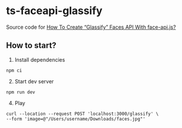 # ts-faceapi-glassify

Source code for [How To Create “Glassify” Faces API With face-api.js?](https://hoangdv.medium.com/how-to-create-glassify-faces-api-with-face-api-js-f2a11367db4f)

## How to start?

1. Install dependencies

```
npm ci
```

2. Start dev server

```
npm run dev
```

4. Play

```
curl --location --request POST 'localhost:3000/glassify' \
--form 'image=@"/Users/username/Downloads/faces.jpg"'
```
